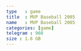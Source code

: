 ```yaml
---
type   : game
title  : MVP Baseball 2005
name   : MVP Baseball 2005
categories: [game]
telegram : 960
size : 1.6 GB
---
```




